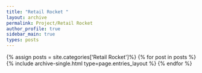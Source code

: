 ```yaml
---
title: "Retail Rocket "
layout: archive
permalink: Project/Retail Rocket 
author_profile: true
sidebar_main: true
types: posts
---
```


{% assign posts = site.categories['Retail Rocket']%}
{% for post in posts %}
  {% include archive-single.html type=page.entries_layout %}
{% endfor %}
